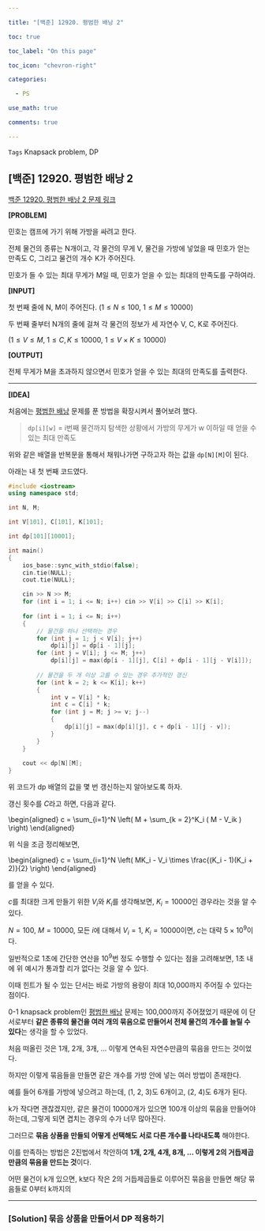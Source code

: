 ```yaml
---

title: "[백준] 12920. 평범한 배낭 2"

toc: true

toc_label: "On this page"

toc_icon: "chevron-right"

categories:

  - PS

use_math: true

comments: true

---
```


`Tags` Knapsack problem, DP

## [백준] 12920. 평범한 배낭 2

[백준 12920. 평범한 배낭 2 문제 링크](https://www.acmicpc.net/problem/12920)

**[PROBLEM]**

민호는 캠프에 가기 위해 가방을 싸려고 한다.

전체 물건의 종류는 N개이고, 각 물건의 무게 V, 물건을 가방에 넣었을 때 민호가 얻는 만족도 C, 그리고 물건의 개수 K가 주어진다.

민호가 들 수 있는 최대 무게가 M일 때, 민호가 얻을 수 있는 최대의 만족도를 구하여라.

**[INPUT]**

첫 번째 줄에 N, M이 주어진다. ($1 \leq N \leq 100$, $1 \leq M \leq 10000$)

두 번째 줄부터 N개의 줄에 걸쳐 각 물건의 정보가 세 자연수 V, C, K로 주어진다.

($1 \leq V \leq M$, $1 \leq C, K \leq 10000$, $1 \leq V \times K \leq 10000$)

**[OUTPUT]**

전체 무게가 M을 초과하지 않으면서 민호가 얻을 수 있는 최대의 만족도를 출력한다.

---

**[IDEA]**

처음에는 [평범한 배낭](https://www.acmicpc.net/problem/12865) 문제를 푼 방법을 확장시켜서 풀어보려 했다.

> `dp[i][w]` = i번째 물건까지 탐색한 상황에서 가방의 무게가 w 이하일 때 얻을 수 있는 최대 만족도

위와 같은 배열을 반복문을 통해서 채워나가면 구하고자 하는 값을 `dp[N][M]`이 된다.

아래는 내 첫 번째 코드였다.

```cpp
#include <iostream>
using namespace std;

int N, M;

int V[101], C[101], K[101];

int dp[101][10001];

int main()
{
    ios_base::sync_with_stdio(false);
    cin.tie(NULL);
    cout.tie(NULL);

    cin >> N >> M;
    for (int i = 1; i <= N; i++) cin >> V[i] >> C[i] >> K[i];
    
    for (int i = 1; i <= N; i++)
    {
        // 물건을 하나 선택하는 경우
        for (int j = 1; j < V[i]; j++)
            dp[i][j] = dp[i - 1][j];
        for (int j = V[i]; j <= M; j++)
            dp[i][j] = max(dp[i - 1][j], C[i] + dp[i - 1][j - V[i]]);
        
        // 물건을 두 개 이상 고를 수 있는 경우 추가적인 갱신
        for (int k = 2; k <= K[i]; k++)
        {
            int v = V[i] * k;
            int c = C[i] * k;
            for (int j = M; j >= v; j--)
            {
                dp[i][j] = max(dp[i][j], c + dp[i - 1][j - v]);
            }
        }
    }
    
    cout << dp[N][M];
}
```

위 코드가 dp 배열의 값을 몇 번 갱신하는지 알아보도록 하자.

갱신 횟수를 $C$라고 하면, 다음과 같다.

\begin{aligned}
c = \sum_{i=1}^N \left( M + \sum_{k = 2}^K_i ( M - V_ik ) \right)
\end{aligned}

위 식을 조금 정리해보면,

\begin{aligned}
c = \sum_{i=1}^N \left( MK_i  - V_i \times \frac{(K_i - 1)(K_i + 2)}{2} \right)
\end{aligned}

를 얻을 수 있다.

$c$를 최대한 크게 만들기 위한 $V_i$와 $K_i$를 생각해보면, $K_i = 10000$인 경우라는 것을 알 수 있다.

$N = 100$, $M = 10000$, 모든 $i$에 대해서 $V_i = 1$, $K_i = 10000$이면, $c$는 대략 $5 \times 10^9$이다.

일반적으로 1초에 간단한 연산을 $10^9$번 정도 수행할 수 있다는 점을 고려해보면, 1초 내에 위 예시가 통과할 리가 없다는 것을 알 수 있다.

이때 힌트가 될 수 있는 단서는 바로 가방의 용량이 최대 10,000까지 주어질 수 있다는 점이다.

0-1 knapsack problem인 [평범한 배낭](https://www.acmicpc.net/problem/12865) 문제는 100,000까지 주어졌었기 때문에 이 단서로부터 **같은 종류의 물건을 여러 개의 묶음으로 만들어서 전체 물건의 개수를 늘릴 수 있다**는 생각을 할 수 있었다.

처음 떠올린 것은 1개, 2개, 3개, ... 이렇게 연속된 자연수만큼의 묶음을 만드는 것이었다.

하지만 이렇게 묶음들을 만들면 같은 개수를 가방 안에 넣는 여러 방법이 존재한다.

예를 들어 6개를 가방에 넣으려고 하는데, (1, 2, 3)도 6개이고, (2, 4)도 6개가 된다.

k가 작다면 괜찮겠지만, 같은 물건이 10000개가 있으면 100개 이상의 묶음을 만들어야하는데, 그렇게 되면 겹치는 경우의 수가 너무 많아진다.

그러므로 **묶음 상품을 만들되 어떻게 선택해도 서로 다른 개수를 나타내도록** 해야한다.

이를 만족하는 방법은 2진법에서 착안하여 **1개, 2개, 4개, 8개, ... 이렇게 2의 거듭제곱만큼의 묶음을 만드는 것**이다.

어떤 물건이 k개 있으면, k보다 작은 2의 거듭제곱들로 이루어진 묶음을 만들면 해당 묶음들로 0부터 k까지의 

---

### [Solution] 묶음 상품을 만들어서 DP 적용하기















